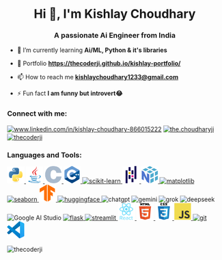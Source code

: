 <h1 align="center">Hi 👋, I'm Kishlay Choudhary</h1>
<h3 align="center">A passionate Ai Engineer from India</h3>


- 🌱 I’m currently learning **Ai/ML, Python & it's libraries**

- 📄 Portfolio **https://thecoderji.github.io/kishlay-portfolio/**

- 📫 How to reach me **kishlaychoudhary1233@gmail.com**

- ⚡ Fun fact **I am funny but introvert😂**

<h3 align="left">Connect with me:</h3>
<p align="left">
<a href="https://linkedin.com/in/www.linkedin.com/in/kishlay-choudhary-866015222" target="blank"><img align="center" src="https://raw.githubusercontent.com/rahuldkjain/github-profile-readme-generator/master/src/images/icons/Social/linked-in-alt.svg" alt="www.linkedin.com/in/kishlay-choudhary-866015222" height="30" width="40" /></a>
<a href="https://instagram.com/the.choudharyji" target="blank"><img align="center" src="https://raw.githubusercontent.com/rahuldkjain/github-profile-readme-generator/master/src/images/icons/Social/instagram.svg" alt="the.choudharyji" height="30" width="40" /></a>
<a href="https://www.leetcode.com/thecoderji" target="blank"><img align="center" src="https://raw.githubusercontent.com/rahuldkjain/github-profile-readme-generator/master/src/images/icons/Social/leet-code.svg" alt="thecoderji" height="30" width="40" /></a>
</p>

<h3 align="left">Languages and Tools:</h3>
<p align="left"> 
  <!-- Core Programming -->
  <a href="https://www.python.org" target="_blank"> 
    <img src="https://raw.githubusercontent.com/devicons/devicon/master/icons/python/python-original.svg" alt="python" width="40" height="40"/> 
  </a>
  <a href="https://www.java.com" target="_blank"> 
    <img src="https://raw.githubusercontent.com/devicons/devicon/master/icons/java/java-original.svg" alt="java" width="40" height="40"/> 
  </a>
  <a href="https://www.cprogramming.com/" target="_blank"> 
    <img src="https://raw.githubusercontent.com/devicons/devicon/master/icons/c/c-original.svg" alt="c" width="40" height="40"/> 
  </a>
  <a href="https://www.w3schools.com/cpp/" target="_blank"> 
    <img src="https://raw.githubusercontent.com/devicons/devicon/master/icons/cplusplus/cplusplus-original.svg" alt="cplusplus" width="40" height="40"/> 
  </a>

  <!-- AI / ML Libraries -->
  <a href="https://scikit-learn.org/" target="_blank">
    <img src="https://upload.wikimedia.org/wikipedia/commons/0/05/Scikit_learn_logo_small.svg" alt="scikit-learn" width="40" height="40" />
  </a>
  <a href="https://pandas.pydata.org/" target="_blank">
    <img src="https://raw.githubusercontent.com/devicons/devicon/master/icons/pandas/pandas-original.svg" alt="pandas" width="40" height="40" />
  </a>
  <a href="https://numpy.org/" target="_blank">
    <img src="https://raw.githubusercontent.com/devicons/devicon/master/icons/numpy/numpy-original.svg" alt="numpy" width="40" height="40" />
  </a>
  <a href="https://matplotlib.org/" target="_blank">
    <img src="https://matplotlib.org/stable/_static/images/logo2.svg" alt="matplotlib" width="40" height="40" />
  </a>
  <a href="https://seaborn.pydata.org/" target="_blank">
    <img src="https://seaborn.pydata.org/_static/logo-wide-lightbg.svg" alt="seaborn" width="70" height="40" />
  </a>
  <a href="https://www.tensorflow.org/" target="_blank"> 
    <img src="https://raw.githubusercontent.com/devicons/devicon/master/icons/tensorflow/tensorflow-original.svg" alt="tensorflow" width="40" height="40"/> 
  </a>

  <!-- LLM Platforms -->
  <a href="https://huggingface.co/" target="_blank">
    <img src="https://huggingface.co/front/assets/huggingface_logo-noborder.svg" alt="huggingface" width="40" height="40"/>
  </a>
  <img src="https://upload.wikimedia.org/wikipedia/commons/0/04/ChatGPT_logo.svg" alt="chatgpt" width="40" height="40" title="ChatGPT" />
 <img src="https://upload.wikimedia.org/wikipedia/commons/f/f0/Google_Gemini_logo.svg" alt="gemini" width="40" height="40" title="Gemini AI">

  <img src="https://seeklogo.com/images/G/grok-logo-66F4E38979-seeklogo.com.png" alt="grok" width="40" height="40" title="Grok" />
  <img src="https://deepseek.com/favicon.ico" alt="deepseek" width="40" height="40" title="DeepSeek" />
  <img src="https://storage.googleapis.com/gweb-uniblog-publish-prod/original_images/AI_Studio_Logo.png" alt="Google AI Studio" width="70" height="40" title="Google AI Studio" />

  <!-- Web / Backend -->
  <a href="https://flask.palletsprojects.com/" target="_blank">
    <img src="https://www.vectorlogo.zone/logos/pocoo_flask/pocoo_flask-icon.svg" alt="flask" width="40" height="40"/>
  </a>
  <a href="https://streamlit.io/" target="_blank">
    <img src="https://streamlit.io/images/brand/streamlit-logo-primary-colormark-darktext.png" alt="streamlit" width="80" height="40"/>
  </a>
  <a href="https://reactjs.org/" target="_blank">
    <img src="https://raw.githubusercontent.com/devicons/devicon/master/icons/react/react-original-wordmark.svg" alt="react" width="40" height="40"/>
  </a>

  <!-- Frontend -->
  <a href="https://www.w3.org/html/" target="_blank">
    <img src="https://raw.githubusercontent.com/devicons/devicon/master/icons/html5/html5-original-wordmark.svg" alt="html5" width="40" height="40"/>
  </a>
  <a href="https://www.w3schools.com/css/" target="_blank">
    <img src="https://raw.githubusercontent.com/devicons/devicon/master/icons/css3/css3-original-wordmark.svg" alt="css3" width="40" height="40"/>
  </a>
  <a href="https://developer.mozilla.org/en-US/docs/Web/JavaScript" target="_blank">
    <img src="https://raw.githubusercontent.com/devicons/devicon/master/icons/javascript/javascript-original.svg" alt="javascript" width="40" height="40"/>
  </a>

  <!-- Tools -->
  <a href="https://git-scm.com/" target="_blank">
    <img src="https://www.vectorlogo.zone/logos/git-scm/git-scm-icon.svg" alt="git" width="40" height="40"/>
  </a>
  <a href="https://code.visualstudio.com/" target="_blank">
    <img src="https://raw.githubusercontent.com/devicons/devicon/master/icons/vscode/vscode-original.svg" alt="vscode" width="40" height="40"/>
  </a>
</p>


<p><img align="left" src="https://github-readme-stats.vercel.app/api/top-langs?username=thecoderji&show_icons=true&locale=en&layout=compact" alt="thecoderji" /></p>


